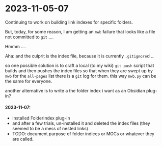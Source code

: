 # 2023-11-05-07

Continuing to work on building link indexes for specific folders.

But, today, for some reason, I am getting an `mwb` failure that looks like a file not committed to `git` ....

Hmmm ....

Aha: and the culprit is the index file, because it is currently `.gitignore`d ...

so one possible solution is to craft a local (to my wiki) `git push` script that builds and then pushes the index files so that when they are swept up by `mwb` for the `all-pages` list there is a `git` log for them. this way `mwb.py` can be the same for everyone.  

another alternative is to write a the folder index i want as an Obsidian plug-in?

#### 2023-11-07:  
- installed FolderIndex plug-in  
- and after a few trials, un-installed it and deleted the index files (they seemed to be a mess of nested links)
- TODO: document purpose of folder indices or MOCs or whatever they are called.  


